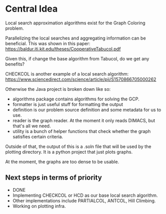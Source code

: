 #  Central Idea

Local search approximation algorithms exist for the Graph Coloring problem. 

Parallelizing the local searches and aggregating information can be beneficial. This was shown in this paper: https://baldur.iti.kit.edu/theses/CooperativeTabucol.pdf


Given this, if change the base algorithm from Tabucol, do we get any benefits? 

CHECKCOL is another example of a local search algorithm: https://www.sciencedirect.com/science/article/pii/S1570866705000262

Otherwise the Java project is broken down like so:

- algorithms package contains algorithms for solving the GCP.
- formatter is just useful stuff for formatting the output
- definition is our problem source definition and some metadata for us to use.
- reader is the graph reader. At the moment it only reads DIMACS, but that's all we need. 
- utility is a bunch of helper functions that check whether the graph satisfies certain criteria.


Outside of that, the output of this is a .soln file that will be used by the plotting directory. It is a python project that just plots graphs. 

At the moment, the graphs are too dense to be usable. 

## Next steps in terms of priority 

- DONE
- Implementing CHECKCOL or HCD as our base local search algorithm.
- Other implementations include PARTIALCOL, ANTCOL, Hill Climbing. 
- Working on plotting infra.
